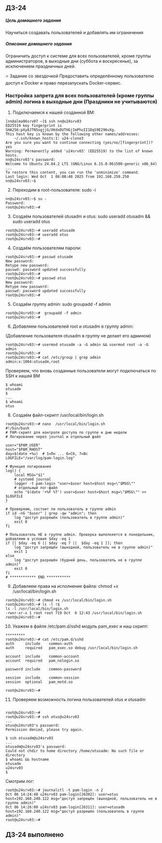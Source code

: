 ## ДЗ-24 ##
##### Цель домашнего задания #####
Научиться создавать пользователей и добавлять им ограничения
##### Описание домашнего задания #####
Ограничить доступ к системе для всех пользователей, кроме группы администраторов, в выходные дни (суббота и воскресенье), за исключением праздничных дней.

⭐️ Задание со звездочкой
Предоставить определённому пользователю доступ к Docker и право перезапускать Docker-сервис.

### Настройка запрета для всех пользователей (кроме группы admin) логина в выходные дни (Праздники не учитываются) ###

1. Подключаемся к нашей созданной ВМ: 
```
[nn@alma96srv07 ~]$ ssh nn@u24srv03
ED25519 key fingerprint is SHA256:pXy8JTN5ogjjG/XKdxDUTHGjImPhuII1DqS9E296vXg.
This host key is known by the following other names/addresses:
    ~/.ssh/known_hosts:1: u24-clone3
Are you sure you want to continue connecting (yes/no/[fingerprint])? yes
Warning: Permanently added 'u24srv03' (ED25519) to the list of known hosts.
nn@u24srv03's password:
Welcome to Ubuntu 24.04.2 LTS (GNU/Linux 6.15.0-061500-generic x86_64)
...
To restore this content, you can run the 'unminimize' command.
Last login: Wed Oct  1 08:08:48 2025 from 192.168.250.250
nn@u24srv03:~$

```
2. Переходим в root-пользователя: sudo -i
```
nn@u24srv03:~$ su -
Password:
root@u24srv03:~#

```
3. Создаём пользователей otusadm и otus: sudo useradd otusadm && sudo useradd otus
```
root@u24srv03:~# useradd otusadm
root@u24srv03:~# useradd otus
root@u24srv03:~#
```
4. Создаём пользователям пароли:
```
root@u24srv03:~# passwd otusadm
New password:
Retype new password:
passwd: password updated successfully
root@u24srv03:~#
root@u24srv03:~# passwd otus
New password:
Retype new password:
passwd: password updated successfully
root@u24srv03:~#
```
5. Создаём группу admin: sudo groupadd -f admin
```
root@u24srv03:~#  groupadd -f admin
root@u24srv03:~#
```
6. Добавляем пользователей root и otusadm в группу admin:   

(Добавление пользователя otusadm в группу не делает его админом)
```
root@u24srv03:~# usermod otusadm -a -G admin && usermod root -a -G admin
root@u24srv03:~#
root@u24srv03:~# cat /etc/group | grep admin
admin:x:1004:otusadm,root

```
 Проверяем, что вновь созданные пользователи могут подключаться по SSH к нашей ВМ
 ```
$ whoami
otusadm
$
...
$ whoami
otus
 ```
8. Создаём файл-скрипт /usr/local/bin/login.sh
```
root@u24srv03:~# nano  /usr/local/bin/login.sh
#!/bin/bash
# PAM-скрипт для контроля доступа по группе и дню недели
# Логирование через journal и отдельный файл

user="$PAM_USER"
host="$PAM_RHOST"
day=$(date +%u)  # 1=Пн ... 6=Сб, 7=Вс
LOGFILE="/var/log/pam-login.log"

# Функция логирования
log() {
    local MSG="$1"
    # systemd journal
    logger -t pam-login "user=$user host=$host msg=\"$MSG\""
    # отдельный лог-файл
    echo "$(date '+%F %T') user=$user host=$host msg=\"$MSG\"" >> $LOGFILE
}

# Проверяем, состоит ли пользователь в группе admin
if id -nG "$user" | grep -qw "admin"; then
    log "доступ разрешён (пользователь в группе admin)"
    exit 0
fi

# Пользователь НЕ в группе admin. Проверка выполняется в понедельник, добавляем в условия $day -eq 1 
if [[ $day -eq 6 || $day -eq 7 ||  $day -eq 1 ]]; then
    log "доступ запрещён (выходной, пользователь не в группе admin)"
    exit 1
else
    log "доступ разрешён (будний день, пользователь не в группе admin)"
    exit 0
fi
# ************ END ***********
```
9. Добавляем права на исполнение файла: chmod +x /usr/local/bin/login.sh
```
root@u24srv03:~# chmod +x /usr/local/bin/login.sh
root@u24srv03:~# ls -l !$
ls -l /usr/local/bin/login.sh
-rwxr-xr-x 1 root root 719 Oct  6 12:43 /usr/local/bin/login.sh
root@u24srv03:~#
```
10. Укажем в файле /etc/pam.d/sshd модуль pam_exec и наш скрипт:
```
*********
root@u24srv03:~# cat /etc/pam.d/sshd
auth     include    common-auth
auth     required   pam_exec.so debug /usr/local/bin/login.sh

account  include    common-account
account  required   pam_nologin.so

password include    common-password

session  include    common-session
session  optional   pam_motd.so

root@u24srv03:~#

```
11. Проверяем возможность логина пользователей otus и otusadm
```

root@u24srv03:~#
root@u24srv03:~# ssh otus@u24srv03
...
otus@u24srv03's password:
Permission denied, please try again.

$ ssh otusadm@u24srv03
...
otusadm@u24srv03's password:
Could not chdir to home directory /home/otusadm: No such file or directory
$ whoami && hostname
otusadm
u24srv03
$
```
Смотрим лог: 
```
root@u24srv03:~# journalctl -t pam-login -n 2
Oct 06 14:24:48 u24srv03 pam-login[26302]: user=otus host=192.168.240.122 msg="доступ запрещён (выходной, пользователь не в группе admin)"
Oct 06 14:26:00 u24srv03 pam-login[26311]: user=otusadm host=192.168.240.122 msg="доступ разрешён (пользователь в группе admin)"
root@u24srv03:~#
```
## ДЗ-24 выполнено
